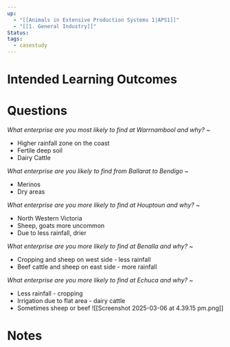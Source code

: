 ```yaml
---
up:
  - "[[Animals in Extensive Production Systems 1|APS1]]"
  - "[[1. General Industry]]"
Status: 
tags:
  - casestudy
---
```

# Intended Learning Outcomes

# Questions

*What enterprise are you most likely to find at Warrnambool and why?*
~
- Higher rainfall zone on the coast
- Fertile deep soil
- Dairy Cattle
<!--SR:!2025-03-13,3,250-->

*What enterprise are you likely to find  from Ballarat to Bendigo*
~
- Merinos
- Dry areas
<!--SR:!2025-03-13,3,250-->

*What enterprise are you more likely to find at Houptoun and why?*
~
- North Western Victoria
- Sheep, goats more uncommon
- Due to less rainfall, drier
<!--SR:!2025-03-13,3,250-->

*What enterprise are you more likely to find at Benalla and why?*
~
- Cropping and sheep on west side - less rainfall
- Beef cattle and sheep on east side - more rainfall
<!--SR:!2025-03-11,1,230-->

*What enterprise are you more likely to find at Echuca and why?*
~
- Less rainfall - cropping
- Irrigation due to flat area - dairy cattle
- Sometimes sheep or beef
![[Screenshot 2025-03-06 at 4.39.15 pm.png]]
<!--SR:!2025-03-13,3,250-->

# Notes